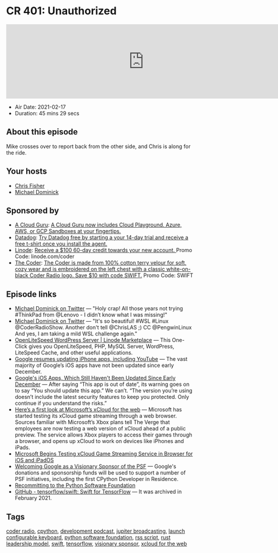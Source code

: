 # CR 401: Unauthorized

<iframe src="https://player.fireside.fm/v2/MLf2ZzhC+MdVP8FkA?theme=dark" width="740" height="200" frameborder="0" scrolling="no"></iframe>

* Air Date: 2021-02-17
* Duration: 45 mins 29 secs

## About this episode

Mike crosses over to report back from the other side, and Chris is along for the ride.

## Your hosts
* [Chris Fisher](https://coder.show/hosts/chrislas)
* [Michael Dominick](https://coder.show/hosts/michael)

## Sponsored by

  * [A Cloud Guru](https://acloudguru.com): [A Cloud Guru now includes Cloud Playground. Azure, AWS, or GCP Sandboxes at your fingertips.](https://acloudguru.com)
  * [Datadog](http://datadog.com/coderradio): [Try Datadog free by starting a your 14-day trial and receive a free t-shirt once you install the agent.](http://datadog.com/coderradio)
  * [Linode](https://linode.com/coder): [Receive a $100 60-day credit towards your new account. ](https://linode.com/coder) Promo Code: linode.com/coder
  * [The Coder](https://www.jupitergarage.com/product/the-coder-robe): [The Coder is made from 100% cotton terry velour for soft, cozy wear and is embroidered on the left chest with a classic white-on-black Coder Radio logo. Save $10 with code SWIFT.](https://www.jupitergarage.com/product/the-coder-robe) Promo Code: SWIFT



## Episode links

  * [Michael Dominick on Twitter](https://twitter.com/dominucco/status/1360305264306622465 "Michael Dominick on Twitter") — "Holy crap! All those years not trying #ThinkPad from @Lenovo - I didn’t know what I was missing!"
  * [Michael Dominick on Twitter](https://twitter.com/dominucco/status/1361447920558555140 "Michael Dominick on Twitter") — "It's so beautiful! #WSL #Linux @CoderRadioShow. Another don't tell @ChrisLAS ;) CC @PengwinLinux And yes, I am taking a mild WSL challenge again."
  * [OpenLiteSpeed WordPress Server | Linode Marketplace](https://www.linode.com/marketplace/apps/litespeed-technologies/openlitespeed-wordpress/ "OpenLiteSpeed WordPress Server | Linode Marketplace") — This One-Click gives you OpenLiteSpeed, PHP, MySQL Server, WordPress, LiteSpeed Cache, and other useful applications.
  * [Google resumes updating iPhone apps, including YouTube](https://9to5google.com/2021/02/12/google-youtube-iphone-update/ "Google resumes updating iPhone apps, including YouTube") — The vast majority of Google’s iOS apps have not been updated since early December. 
  * [Google's iOS Apps, Which Still Haven't Been Updated Since Early December](https://daringfireball.net/linked/2021/02/10/dailey-google-ios-apps "Google's iOS Apps, Which Still Haven't Been Updated Since Early December") — After saying “This app is out of date”, its warning goes on to say “You should update this app.” We can’t. “The version you’re using doesn’t include the latest security features to keep you protected. Only continue if you understand the risks.”
  * [Here’s a first look at Microsoft’s xCloud for the web](https://www.theverge.com/2021/2/15/22283739/microsoft-xcloud-web-screenshots-cloud-gaming-streaming-browser-features?scrolla=5eb6d68b7fedc32c19ef33b4 "Here’s a first look at Microsoft’s xCloud for the web") — Microsoft has started testing its xCloud game streaming through a web browser. Sources familiar with Microsoft’s Xbox plans tell The Verge that employees are now testing a web version of xCloud ahead of a public preview. The service allows Xbox players to access their games through a browser, and opens up xCloud to work on devices like iPhones and iPads.
  * [Microsoft Begins Testing xCloud Game Streaming Service in Browser for iOS and iPadOS](https://www.macrumors.com/2021/02/15/microsoft-testing-xcloud-in-browser-for-ios-ipados/?scrolla=5eb6d68b7fedc32c19ef33b4 "Microsoft Begins Testing xCloud Game Streaming Service in Browser for iOS and iPadOS")
  * [Welcoming Google as a Visionary Sponsor of the PSF](https://pyfound.blogspot.com/2021/02/welcoming-google-as-visionary-sponsor.html "Welcoming Google as a Visionary Sponsor of the PSF") — Google's donations and sponsorship funds will be used to support a number of PSF initiatives, including the first CPython Developer in Residence.
  * [Recommitting to the Python Software Foundation](https://cloud.google.com/blog/products/open-source/supporting-the-python-ecosystem "Recommitting to the Python Software Foundation")
  * [GitHub - tensorflow/swift: Swift for TensorFlow](https://github.com/tensorflow/swift "GitHub - tensorflow/swift: Swift for TensorFlow") — It was archived in February 2021.



## Tags

[coder radio](https://coder.show/tags/coder%20radio), [cpython](https://coder.show/tags/cpython), [development podcast](https://coder.show/tags/development%20podcast), [jupiter broadcasting](https://coder.show/tags/jupiter%20broadcasting), [launch configurable keyboard](https://coder.show/tags/launch%20configurable%20keyboard), [python software foundation](https://coder.show/tags/python%20software%20foundation), [rss script](https://coder.show/tags/rss%20script), [rust leadership model](https://coder.show/tags/rust%20leadership%20model), [swift](https://coder.show/tags/swift), [tensorflow](https://coder.show/tags/tensorflow), [visionary sponsor](https://coder.show/tags/visionary%20sponsor), [xcloud for the web](https://coder.show/tags/xcloud%20for%20the%20web)